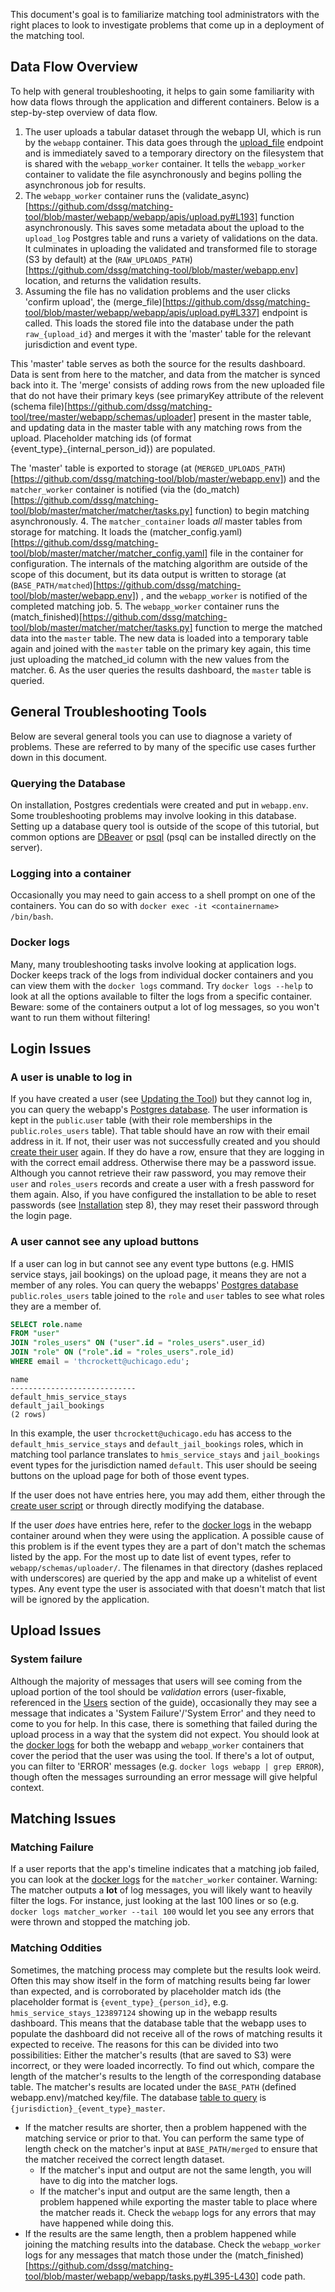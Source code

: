 This document's goal is to familiarize matching tool administrators with the right places to look to investigate problems that come up in a deployment of the matching tool. 

## Data Flow Overview

To help with general troubleshooting, it helps to gain some familiarity with how data flows through the application and different containers. Below is a step-by-step overview of data flow.

1. The user uploads a tabular dataset through the webapp UI, which is run by the `webapp` container. This data goes through the [upload_file](https://github.com/dssg/matching-tool/blob/master/webapp/webapp/apis/upload.py#L299) endpoint and is immediately saved to a temporary directory on the filesystem that is shared with the `webapp_worker` container. It tells the `webapp_worker` container to validate the file asynchronously and begins polling the asynchronous job for results.
2. The `webapp_worker` container runs the (validate_async)[https://github.com/dssg/matching-tool/blob/master/webapp/webapp/apis/upload.py#L193] function asynchronously. This saves some metadata about the upload to the `upload_log` Postgres table and runs a variety of validations on the data. It culminates in uploading the validated and transformed file to storage (S3 by default) at the (`RAW_UPLOADS_PATH`)[https://github.com/dssg/matching-tool/blob/master/webapp.env] location, and returns the validation results.
3. Assuming the file has no validation problems and the user clicks 'confirm upload', the (merge_file)[https://github.com/dssg/matching-tool/blob/master/webapp/webapp/apis/upload.py#L337] endpoint is called. This loads the stored file into the database under the path `raw_{upload_id}` and merges it with the 'master' table for the relevant jurisdiction and event type.

This 'master' table serves as both the source for the results dashboard. Data is sent from here to the matcher, and data from the matcher is synced back into it. The 'merge' consists of adding rows from the new uploaded file that do not have their primary keys (see primaryKey attribute of the relevent (schema file)[https://github.com/dssg/matching-tool/tree/master/webapp/schemas/uploader] present in the master table, and updating data in the master table with any matching rows from the upload. Placeholder matching ids (of format {event_type}_{internal_person_id}) are populated.

The 'master' table is exported to storage (at (`MERGED_UPLOADS_PATH`)[https://github.com/dssg/matching-tool/blob/master/webapp.env]) and the `matcher_worker` container is notified (via the (do_match)[https://github.com/dssg/matching-tool/blob/master/matcher/matcher/tasks.py] function) to begin matching asynchronously.
4. The `matcher_container` loads *all* master tables from storage for matching.  It loads the (matcher_config.yaml)[https://github.com/dssg/matching-tool/blob/master/matcher/matcher_config.yaml] file in the container for configuration. The internals of the matching algorithm are outside of the scope of this document, but its data output is written to storage (at (`BASE_PATH/matched`)[https://github.com/dssg/matching-tool/blob/master/webapp.env]) , and the `webapp_worker` is notified of the completed matching job.
5. The `webapp_worker` container runs the (match_finished)[https://github.com/dssg/matching-tool/blob/master/matcher/matcher/tasks.py] function to merge the matched data into the `master` table. The new data is loaded into a temporary table again and joined with the `master` table on the primary key again, this time just uploading the matched_id column with the new values from the matcher.
6. As the user queries the results dashboard, the `master` table is queried.


## General Troubleshooting Tools

Below are several general tools you can use to diagnose a variety of problems. These are referred to by many of the specific use cases further down in this document.

### Querying the Database

On installation, Postgres credentials were created and put in `webapp.env`. Some troubleshooting problems may involve looking in this database. Setting up a database query tool is outside of the scope of this tutorial, but common options are [DBeaver](https://dbeaver.io/) or [psql](https://help.ubuntu.com/community/PostgreSQL#Client_Installation) (psql can be installed directly on the server).

### Logging into a container

Occasionally you may need to gain access to a shell prompt on one of the containers. You can do so with `docker exec -it <containername> /bin/bash`.

### Docker logs

Many, many troubleshooting tasks involve looking at application logs. Docker keeps track of the logs from individual docker containers and you can view them with the `docker logs` command. Try `docker logs --help` to look at all the options available to filter the logs from a specific container. Beware: some of the containers output a lot of log messages, so you won't want to run them without filtering!

## Login Issues

### A user is unable to log in

If you have created a user (see [Updating the Tool](updating.md)) but they cannot log in, you can query the webapp's [Postgres database](troubleshooting.md#querying-the-database). The user information is kept in the `public`.`user` table (with their role memberships in the `public`.`roles_users` table). That table should have an row with their email address in it. If not, their user was not successfully created and you should [create their user](updating.md) again. If they do have a row, ensure that they are logging in with the correct email address. Otherwise there may be a password issue. Although you cannot retrieve their raw password, you may remove their `user` and `roles_users` records and create a user with a fresh password for them again. Also, if you have configured the installation to be able to reset passwords (see [Installation](install.md) step 8), they may reset their password through the login page.

### A user cannot see any upload buttons

If a user can log in but cannot see any event type buttons (e.g. HMIS service stays, jail bookings) on the upload page, it means they are not a member of any roles. You can query the webapps' [Postgres database](troubleshooting.md#querying-the-database) `public`.`roles_users` table joined to the `role` and `user` tables to see what roles they are a member of.

```sql
SELECT role.name
FROM "user"
JOIN "roles_users" ON ("user".id = "roles_users".user_id)
JOIN "role" ON ("role".id = "roles_users".role_id)
WHERE email = 'thcrockett@uchicago.edu';
```

```
name            
----------------------------
default_hmis_service_stays
default_jail_bookings
(2 rows)
```

In this example, the user `thcrockett@uchicago.edu` has access to the `default_hmis_service_stays` and `default_jail_bookings` roles, which in matching tool parlance translates to `hmis_service_stays` and `jail_bookings` event types for the jurisdiction named `default`. This user should be seeing buttons on the upload page for both of those event types.

If the user does not have entries here, you may add them, either through the [create user script](updating.md) or through directly modifying the database.

If the user *does* have entries here, refer to the [docker logs](troubleshooting.md#docker-logs) in the webapp container around when they were using the application. A possible cause of this problem is if the event types they are a part of don't match the schemas listed by the app. For the most up to date list of event types, refer to `webapp/schemas/uploader/`. The filenames in that directory (dashes replaced with underscores) are queried by the app and make up a whitelist of event types. Any event type the user is associated with that doesn't match that list will be ignored by the application.

## Upload Issues

### System failure

Although the majority of messages that users will see coming from the upload portion of the tool should be *validation* errors (user-fixable, referenced in the [Users](/users/using.md) section of the guide), occasionally they may see a message that indicates a 'System Failure'/'System Error' and they need to come to you for help. In this case, there is something that failed during the upload process in a way that the system did not expect. You should look at the [docker logs](troubleshooting.md#docker-logs) for both the webapp and `webapp_worker` containers that cover the period that the user was using the tool. If there's a lot of output, you can filter to 'ERROR' messages (e.g. `docker logs webapp | grep ERROR`), though often the messages surrounding an error message will give helpful context.


## Matching Issues

### Matching Failure

If a user reports that the app's timeline indicates that a matching job failed, you can look at the [docker logs](troubleshooting.md#docker-logs) for the `matcher_worker` container. Warning: The matcher outputs a **lot** of log messages, you will likely want to heavily filter the logs. For instance, just looking at the last 100 lines or so (e.g. ``docker logs matcher_worker --tail 100`` would let you see any errors that were thrown and stopped the matching job.

### Matching Oddities
Sometimes, the matching process may complete but the results look weird. Often this may show itself in the form of matching results being far lower than expected, and is corroborated by placeholder match ids (the placeholder format is `{event_type}_{person_id}`, e.g. `hmis_service_stays_123897124` showing up in the webapp results dashboard. This means that the database table that the webapp uses to populate the dashboard did not receive all of the rows of matching results it expected to receive. The reasons for this can be divided into two possibilities: Either the matcher's results (that are saved to S3) were incorrect, or they were loaded incorrectly. To find out which, compare the length of the matcher's results to the length of the corresponding database table. The matcher's results are located under the `BASE_PATH` (defined webapp.env)/matched key/file. The database [table to query](troubleshooting.md#querying-the-database) is `{jurisdiction}_{event_type}_master`.

- If the matcher results are shorter, then a problem happened with the matching service or prior to that. You can perform the same type of length check on the matcher's input at `BASE_PATH/merged` to ensure that the matcher received the correct length dataset.
	- If the matcher's input and output are not the same length, you will have to dig into the matcher logs. 
	- If the matcher's input and output are the same length, then a problem happened while exporting the master table to place where the matcher reads it. Check the `webapp` logs for any errors that may have happened while doing this.
- If the results are the same length, then a problem happened while joining the matching results into the database. Check the `webapp_worker` logs for any messages that match those under the (match_finished)[https://github.com/dssg/matching-tool/blob/master/webapp/webapp/tasks.py#L395-L430] code path. 
